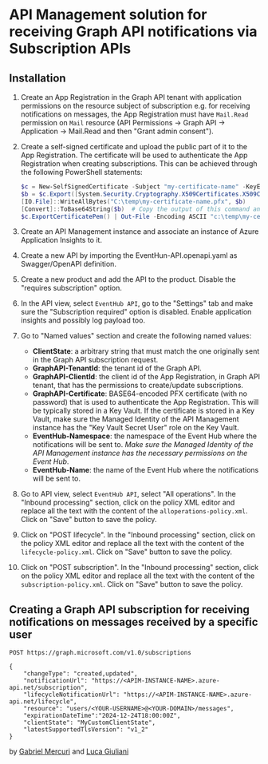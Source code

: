 # API Management solution for receiving Graph API notifications via Subscription APIs

## Installation

1. Create an App Registration in the Graph API tenant with application permissions on the resource subject of subscription e.g. for receiving notifications on messages, the App Registration must have `Mail.Read` permission on `Mail` resource (API Permissions -> Graph API -> Application -> Mail.Read and then "Grant admin consent").

2. Create a self-signed certificate and upload the public part of it to the App Registration. The certificate will be used to authenticate the App Registration when creating subscriptions. This can be achieved through the following PowerShell statements:

    ```powershell
    $c = New-SelfSignedCertificate -Subject "my-certificate-name" -KeyExportPolicy Exportable -CertStoreLocation Cert:\CurrentUser\My -NotAfter "2028-01-01"
    $b = $c.Export([System.Security.Cryptography.X509Certificates.X509ContentType]::Pfx)
    [IO.File]::WriteAllBytes("C:\temp\my-certificate-name.pfx", $b)
    [Convert]::ToBase64String($b)  # Copy the output of this command and store it as a secret in the Key Vault accessed by the API Management instance
    $c.ExportCertificatePem() | Out-File -Encoding ASCII "c:\temp\my-certificate-name.cer" # Upload this file to the App Registration - Certificate & secrets -> Certificates -> Upload certificate
    ```

3. Create an API Management instance and associate an instance of Azure Application Insights to it.

4. Create a new API by importing the EventHun-API.openapi.yaml as Swagger/OpenAPI definition.

5. Create a new product and add the API to the product. Disable the "requires subscription" option.

6. In the API view, select `EventHub API`, go to the "Settings" tab and make sure the "Subscription required" option is disabled. Enable application insights and possibly log payload too.

7. Go to "Named values" section and create the following named values:
    - **ClientState**: a arbitrary string that must match the one originally sent in the Graph API subscription request.
    - **GraphAPI-TenantId**: the tenant id of the Graph API.
    - **GraphAPI-ClientId**: the client id of the App Registration, in Graph API tenant, that has the permissions to create/update subscriptions.
    - **GraphAPI-Certificate**: BASE64-encoded PFX certificate (with no password) that is used to authenticate the App Registration. This will be typically stored in a Key Vault. If the certificate is stored in a Key Vault, make sure the Managed Identity of the API Management instance has the "Key Vault Secret User" role on the Key Vault.
    - **EventHub-Namespace**: the namespace of the Event Hub where the notifications will be sent to. _Make sure the Managed Identity of the API Management instance has the necessary permissions on the Event Hub_.
    - **EventHub-Name**: the name of the Event Hub where the notifications will be sent to.

8. Go to API view, select `EventHub API`, select "All operations". In the "Inbound processing" section, click on the policy XML editor and replace all the text with the content of the `alloperations-policy.xml`. Click on "Save" button to save the policy.

9. Click on "POST lifecycle". In the "Inbound processing" section, click on the policy XML editor and replace all the text with the content of the `lifecycle-policy.xml`. Click on "Save" button to save the policy.

10. Click on "POST subscription". In the "Inbound processing" section, click on the policy XML editor and replace all the text with the content of the `subscription-policy.xml`. Click on "Save" button to save the policy.

## Creating a Graph API subscription for receiving notifications on messages received by a specific user

    POST https://graph.microsoft.com/v1.0/subscriptions

    {
        "changeType": "created,updated",
        "notificationUrl": "https://<APIM-INSTANCE-NAME>.azure-api.net/subscription",
        "lifecycleNotificationUrl": "https://<APIM-INSTANCE-NAME>.azure-api.net/lifecycle",
        "resource": "users/<YOUR-USERNAME>@<YOUR-DOMAIN>/messages",
        "expirationDateTime":"2024-12-24T18:00:00Z",
        "clientState": "MyCustomClientState",
        "latestSupportedTlsVersion": "v1_2"
    }

by [Gabriel Mercuri](gmercuri@microsoft.com) and [Luca Giuliani](giulianil@microsoft.com)
